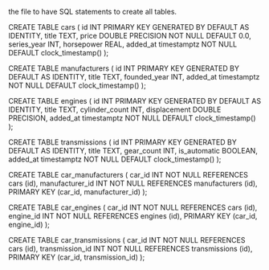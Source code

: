 ﻿the file to have SQL statements to create all tables.

CREATE TABLE cars (
	id INT PRIMARY KEY GENERATED BY DEFAULT AS IDENTITY,
	title TEXT,
	price DOUBLE PRECISION NOT NULL DEFAULT 0.0,
	series_year INT,
	horsepower REAL,
	added_at timestamptz NOT NULL DEFAULT clock_timestamp()
);

CREATE TABLE manufacturers (
	id INT PRIMARY KEY GENERATED BY DEFAULT AS IDENTITY,
	title TEXT,
	founded_year INT,
	added_at timestamptz NOT NULL DEFAULT clock_timestamp()
);

CREATE TABLE engines (
	id INT PRIMARY KEY GENERATED BY DEFAULT AS IDENTITY,
	title TEXT,
	cylinder_count INT,
	displacement DOUBLE PRECISION,
	added_at timestamptz NOT NULL DEFAULT clock_timestamp()
);

CREATE TABLE transmissions (
	id INT PRIMARY KEY GENERATED BY DEFAULT AS IDENTITY,
	title TEXT,
	gear_count INT,
	is_automatic BOOLEAN,
	added_at timestamptz NOT NULL DEFAULT clock_timestamp()
);

CREATE TABLE car_manufacturers (
	car_id INT NOT NULL
        REFERENCES cars (id),
	manufacturer_id INT NOT NULL
		REFERENCES manufacturers (id),
    PRIMARY KEY (car_id, manufacturer_id)
);

CREATE TABLE car_engines (
	car_id INT NOT NULL
        REFERENCES cars (id),
	engine_id INT NOT NULL
		REFERENCES engines (id),
    PRIMARY KEY (car_id, engine_id)
);

CREATE TABLE car_transmissions (
	car_id INT NOT NULL
        REFERENCES cars (id),
	transmission_id INT NOT NULL
		REFERENCES transmissions (id),
    PRIMARY KEY (car_id, transmission_id)
);
